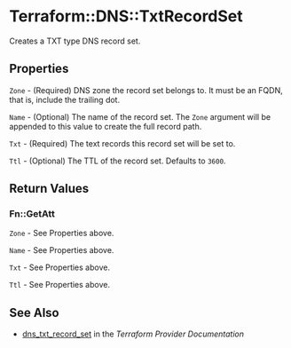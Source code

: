 # Terraform::DNS::TxtRecordSet

Creates a TXT type DNS record set.

## Properties

`Zone` - (Required) DNS zone the record set belongs to. It must be an FQDN, that is, include the trailing dot.

`Name` - (Optional) The name of the record set. The `Zone` argument will be appended to this value to create the full record path.

`Txt` - (Required) The text records this record set will be set to.

`Ttl` - (Optional) The TTL of the record set. Defaults to `3600`.


## Return Values

### Fn::GetAtt

`Zone` - See Properties above.

`Name` - See Properties above.

`Txt` - See Properties above.

`Ttl` - See Properties above.

## See Also

* [dns_txt_record_set](https://www.terraform.io/docs/providers/dns/r/txt_record_set.html) in the _Terraform Provider Documentation_